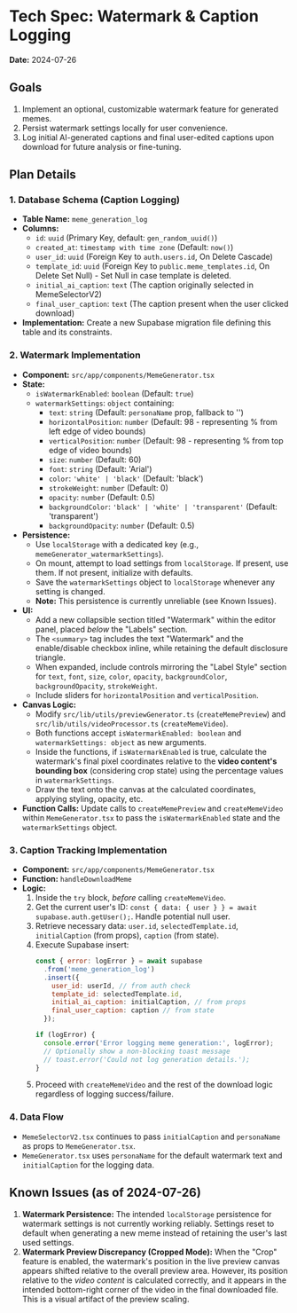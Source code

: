 # Tech Spec: Watermark & Caption Logging

**Date:** 2024-07-26

## Goals

1.  Implement an optional, customizable watermark feature for generated memes.
2.  Persist watermark settings locally for user convenience.
3.  Log initial AI-generated captions and final user-edited captions upon download for future analysis or fine-tuning.

## Plan Details

### 1. Database Schema (Caption Logging)

*   **Table Name:** `meme_generation_log`
*   **Columns:**
    *   `id`: `uuid` (Primary Key, default: `gen_random_uuid()`)
    *   `created_at`: `timestamp with time zone` (Default: `now()`)
    *   `user_id`: `uuid` (Foreign Key to `auth.users.id`, On Delete Cascade)
    *   `template_id`: `uuid` (Foreign Key to `public.meme_templates.id`, On Delete Set Null) - Set Null in case template is deleted.
    *   `initial_ai_caption`: `text` (The caption originally selected in MemeSelectorV2)
    *   `final_user_caption`: `text` (The caption present when the user clicked download)
*   **Implementation:** Create a new Supabase migration file defining this table and its constraints.

### 2. Watermark Implementation

*   **Component:** `src/app/components/MemeGenerator.tsx`
*   **State:**
    *   `isWatermarkEnabled`: `boolean` (Default: `true`)
    *   `watermarkSettings`: `object` containing:
        *   `text`: `string` (Default: `personaName` prop, fallback to '')
        *   `horizontalPosition`: `number` (Default: 98 - representing % from left edge of video bounds)
        *   `verticalPosition`: `number` (Default: 98 - representing % from top edge of video bounds)
        *   `size`: `number` (Default: 60)
        *   `font`: `string` (Default: 'Arial')
        *   `color`: `'white' | 'black'` (Default: 'black')
        *   `strokeWeight`: `number` (Default: 0)
        *   `opacity`: `number` (Default: 0.5)
        *   `backgroundColor`: `'black' | 'white' | 'transparent'` (Default: 'transparent')
        *   `backgroundOpacity`: `number` (Default: 0.5)
*   **Persistence:**
    *   Use `localStorage` with a dedicated key (e.g., `memeGenerator_watermarkSettings`).
    *   On mount, attempt to load settings from `localStorage`. If present, use them. If not present, initialize with defaults.
    *   Save the `watermarkSettings` object to `localStorage` whenever any setting is changed.
    *   **Note:** This persistence is currently unreliable (see Known Issues).
*   **UI:**
    *   Add a new collapsible section titled "Watermark" within the editor panel, placed *below* the "Labels" section.
    *   The `<summary>` tag includes the text "Watermark" and the enable/disable checkbox inline, while retaining the default disclosure triangle.
    *   When expanded, include controls mirroring the "Label Style" section for `text`, `font`, `size`, `color`, `opacity`, `backgroundColor`, `backgroundOpacity`, `strokeWeight`.
    *   Include sliders for `horizontalPosition` and `verticalPosition`.
*   **Canvas Logic:**
    *   Modify `src/lib/utils/previewGenerator.ts` (`createMemePreview`) and `src/lib/utils/videoProcessor.ts` (`createMemeVideo`).
    *   Both functions accept `isWatermarkEnabled: boolean` and `watermarkSettings: object` as new arguments.
    *   Inside the functions, if `isWatermarkEnabled` is true, calculate the watermark's final pixel coordinates relative to the **video content's bounding box** (considering crop state) using the percentage values in `watermarkSettings`.
    *   Draw the text onto the canvas at the calculated coordinates, applying styling, opacity, etc.
*   **Function Calls:** Update calls to `createMemePreview` and `createMemeVideo` within `MemeGenerator.tsx` to pass the `isWatermarkEnabled` state and the `watermarkSettings` object.

### 3. Caption Tracking Implementation

*   **Component:** `src/app/components/MemeGenerator.tsx`
*   **Function:** `handleDownloadMeme`
*   **Logic:**
    1.  Inside the `try` block, *before* calling `createMemeVideo`.
    2.  Get the current user's ID: `const { data: { user } } = await supabase.auth.getUser();`. Handle potential null user.
    3.  Retrieve necessary data: `user.id`, `selectedTemplate.id`, `initialCaption` (from props), `caption` (from state).
    4.  Execute Supabase insert:
        ```javascript
        const { error: logError } = await supabase
          .from('meme_generation_log')
          .insert({
            user_id: userId, // from auth check
            template_id: selectedTemplate.id,
            initial_ai_caption: initialCaption, // from props
            final_user_caption: caption // from state
          });

        if (logError) {
          console.error('Error logging meme generation:', logError);
          // Optionally show a non-blocking toast message
          // toast.error('Could not log generation details.');
        }
        ```
    5.  Proceed with `createMemeVideo` and the rest of the download logic regardless of logging success/failure.

### 4. Data Flow

*   `MemeSelectorV2.tsx` continues to pass `initialCaption` and `personaName` as props to `MemeGenerator.tsx`.
*   `MemeGenerator.tsx` uses `personaName` for the default watermark text and `initialCaption` for the logging data.

## Known Issues (as of 2024-07-26)

1.  **Watermark Persistence:** The intended `localStorage` persistence for watermark settings is not currently working reliably. Settings reset to default when generating a new meme instead of retaining the user's last used settings.
2.  **Watermark Preview Discrepancy (Cropped Mode):** When the "Crop" feature is enabled, the watermark's position in the live preview canvas appears shifted relative to the overall preview area. However, its position relative to the *video content* is calculated correctly, and it appears in the intended bottom-right corner of the video in the final downloaded file. This is a visual artifact of the preview scaling. 